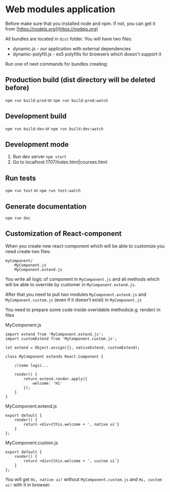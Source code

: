 # Web modules application

Before make sure that you installed node and npm. If not, you can get it from [https://nodejs.org](https://nodejs.org)

All bundles are located in `dist` folder. You will have two files:

* dynamic.js - our application with external dependencies
* dynamic-polyfill.js - es5 polyfills for browsers which doesn't support it
 
Run one of next commands for bundles creating:

## Production build (dist directory will be deleted before)
`npm run build:prod`
or
`npm run build:prod:watch`

## Development build
`npm run build:dev`
or
`npm run build:dev:watch`

## Development mode
1. Run dev server `npm start`
2. Go to localhost:1707/index.html|courses.html

## Run tests
`npm run test`
or
`npm run test:watch`

## Generate documentation
`npm run doc`

## Customization of React-component
When you create new react-component which will be able to customize you need create two files:
```
myComponent/
    MyComponent.js
    MyComponent.extend.js
```
You write all logic of component in `MyComponent.js` and all methods
which will be able to override by customer in `MyComponent.extend.js`.

After that you need to pull two modules `MyComponent.extend.js` and
`MyComponent.custom.js` (even if it doesn't exist) in `MyComponent.js`

You need to prepare some code inside overidable methods(e.g. render) in files

MyComponent.js
```
import extend from 'MyComponent.extend.js';
import customExtend from 'MyComponent.custom.js';

let extend = Object.assign({}, nativeExtend, customExtend);

class MyComponent extends React.Component {

    //some logic...
    
    render() {
        return extend.render.apply({
            welcome: 'Hi'
        });
    }
}
```

MyComponent.extend.js
```
export default {
    render() {
        return <div>{this.welcome + ', native ui'}
    }
};
```

MyComponent.custom.js
```
export default {
    render() {
        return <div>{this.welcome + ', custom ui'}
    }
};
```

You will get `Hi, native ui!` without `MyComponent.custom.js` and `Hi, custom ui!` with it in browser.
